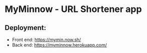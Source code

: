# MyMinnow - URL Shortener app

## Deployment:
- Front end: https://mymin.now.sh/
- Back end: https://myminnow.herokuapp.com/
